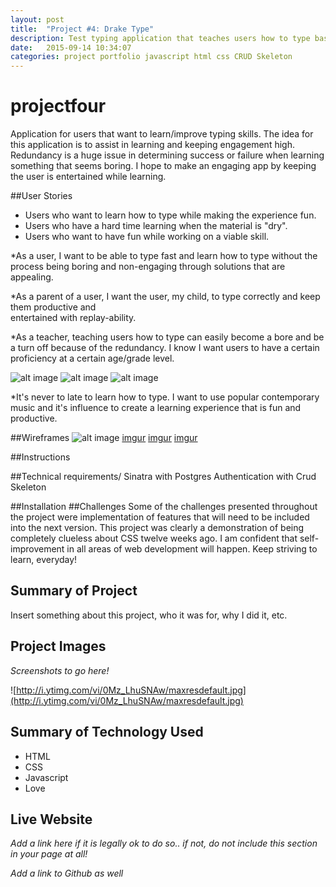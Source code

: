 ```yaml
---
layout: post
title:  "Project #4: Drake Type"
description: Test typing application that teaches users how to type basic lyrics by Drake.
date:   2015-09-14 10:34:07
categories: project portfolio javascript html css CRUD Skeleton
---
```



# projectfour

Application for users that want to learn/improve typing skills. The idea for this
application is to assist in learning and keeping engagement high. Redundancy is a huge
issue in determining success or failure when learning something that seems boring. I hope to make an engaging app by keeping
the user is entertained while learning.

##User Stories
* Users who want to learn how to type while making the experience fun.
* Users who have a hard time learning when the material is "dry".
* Users who want to have fun while working on a viable skill.

*As a user, I want to be able to type fast and learn how to type without the process being
boring and non-engaging through solutions that are appealing.

*As a parent of a user, I want the user, my child, to type correctly and keep them productive and  
entertained with replay-ability.

*As a teacher, teaching users how to type can easily become a bore and be a turn off because of the
redundancy. I know I want users to have a certain proficiency at a certain age/grade
level.

![alt image](http://i.imgur.com/wik2LE6.png)
![alt image](http://i.imgur.com/LQa0hkn.png)
![alt image](http://i.imgur.com/0xiN5aK.png)



*It's never to late to learn how to type. I want to use popular contemporary music and
it's influence to create a learning experience that is fun and productive.

##Wireframes
![alt image](http://i.imgur.com/YVi617i.jpg)
[imgur](http://i.imgur.com/3UwbLXC.jpg)
[imgur](http://i.imgur.com/of0qFY1.jpg)
[imgur](http://i.imgur.com/BO4Rs8X.jpg)

##Instructions

##Technical requirements/
Sinatra with Postgres
Authentication with Crud
Skeleton

##Installation
##Challenges
Some of the challenges presented throughout the project were implementation of features that will need to be included into the next version. This project was clearly a demonstration of being completely clueless about CSS twelve weeks ago. I am confident that self-improvement in all areas of web development will happen. Keep striving to learn, everyday!
## Summary of Project

Insert something about this project, who it was for, why I did it, etc.

## Project Images

*Screenshots to go here!*

![http://i.ytimg.com/vi/0Mz_LhuSNAw/maxresdefault.jpg](http://i.ytimg.com/vi/0Mz_LhuSNAw/maxresdefault.jpg)

## Summary of Technology Used

- HTML
- CSS
- Javascript
- Love

## Live Website

*Add a link here if it is legally ok to do so.. if not, do not include this section in your page at all!*

*Add a link to Github as well*
